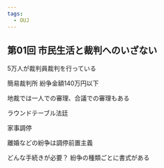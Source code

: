 ```yaml
---
tags:
  - OUJ
---
```

## 第01回 市民生活と裁判へのいざない
5万人が裁判員裁判を行っている

簡易裁判所
紛争金額140万円以下

地裁では一人での審理、合議での審理もある

ラウンドテーブル法廷

家事調停

離婚などの紛争は調停前置主義

どんな手続きが必要？
紛争の種類ごとに書式がある


